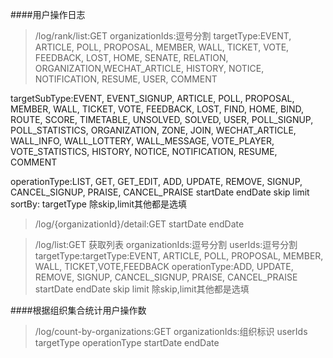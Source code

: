 ####用户操作日志
>/log/rank/list:GET
organizationIds:逗号分割
targetType:EVENT, ARTICLE, POLL, PROPOSAL, MEMBER, WALL, TICKET, VOTE, FEEDBACK, LOST, HOME, SENATE, RELATION, ORGANIZATION,WECHAT_ARTICLE, HISTORY, NOTICE, NOTIFICATION, RESUME, USER, COMMENT

targetSubType:EVENT, EVENT_SIGNUP, ARTICLE, POLL, PROPOSAL, MEMBER, WALL, TICKET, VOTE, FEEDBACK,
        LOST, FIND, HOME, BIND, ROUTE, SCORE, TIMETABLE, UNSOLVED, SOLVED, USER,
        POLL_SIGNUP, POLL_STATISTICS, ORGANIZATION, ZONE, JOIN,
        WECHAT_ARTICLE, WALL_INFO, WALL_LOTTERY, WALL_MESSAGE,
        VOTE_PLAYER, VOTE_STATISTICS, HISTORY, NOTICE, NOTIFICATION, RESUME, COMMENT


operationType:LIST, GET, GET_EDIT, ADD, UPDATE, REMOVE, SIGNUP, CANCEL_SIGNUP, PRAISE, CANCEL_PRAISE
startDate
endDate
skip
limit
sortBy: targetType
除skip,limit其他都是选填

>/log/{organizationId}/detail:GET
startDate
endDate

>/log/list:GET 获取列表
organizationIds:逗号分割
userIds:逗号分割
targetType:targetType:EVENT, ARTICLE, POLL, PROPOSAL, MEMBER, WALL, TICKET,VOTE,FEEDBACK
operationType:ADD, UPDATE, REMOVE, SIGNUP, CANCEL_SIGNUP, PRAISE, CANCEL_PRAISE
startDate
endDate
skip
limit
除skip,limit其他都是选填

####根据组织集合统计用户操作数
>/log/count-by-organizations:GET
organizationIds:组织标识
userIds
targetType
operationType
startDate
endDate

